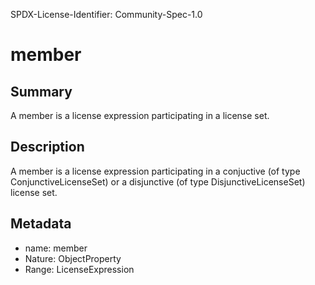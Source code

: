 SPDX-License-Identifier: Community-Spec-1.0

# member

## Summary

A member is a license expression participating in a license set.

## Description

A member is a license expression participating
in a conjuctive (of type ConjunctiveLicenseSet)
or a disjunctive (of type DisjunctiveLicenseSet)
license set.


## Metadata

- name: member
- Nature: ObjectProperty
- Range: LicenseExpression
